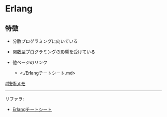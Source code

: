 # Erlang

## 特徴
* 分散プログラミングに向いている
* 関数型プログラミングの影響を受けている

* 他ページのリンク
	* <./Erlangチートシート.md>

[#技術メモ]
<!-- :: REFERENCES :: -->
[#技術メモ]: ../技術メモ.md
<!-- :: REFERERS :: -->
---
リファラ: 

* [Erlangチートシート](../erlang/Erlang_cheatsheet.md)
